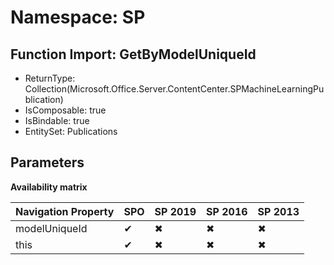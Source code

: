 # Namespace: SP

## Function Import: GetByModelUniqueId

- ReturnType: Collection(Microsoft.Office.Server.ContentCenter.SPMachineLearningPublication)
- IsComposable: true
- IsBindable: true
- EntitySet: Publications

## Parameters

**Availability matrix**

Navigation Property | SPO | SP 2019 | SP 2016 | SP 2013
----------|-----|---------|---------|--------
modelUniqueId | ✔ | ✖ | ✖ | ✖
this | ✔ | ✖ | ✖ | ✖
